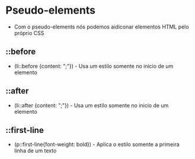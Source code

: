 # Pseudo-elements
-   Com o pseudo-elements nós podemos aidiconar elementos HTML pelo próprio CSS

## ::before
*   (li::before {content: ";"}) - Usa um estilo somente no inicio de um elemento

## ::after
*   (li::after {content: ";"}) - Usa um estilo somente no inicio de um elemento

## ::first-line
*   (p::first-line{font-weight: bold}) - Aplica o estilo somente a primeira linha de um texto